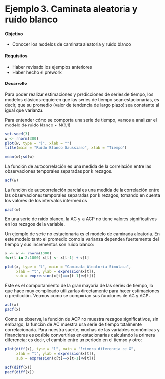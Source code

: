 # Ejemplo 3. Caminata aleatoria y ruído blanco

#### Objetivo
- Conocer los modelos de caminata aleatoria y ruído blanco

#### Requisitos
- Haber revisado los ejemplos anteriores
- Haber hecho el prework

#### Desarrollo
Para poder realizar estimaciones y predicciones de series de tiempo, los modelos 
clásicos requieren que las series de tiempo sean estacionarias, es decir, que su 
promedio (valor de tendencia de largo plazo) sea constante al igual que varianza.

Para entender cómo se comporta una serie de tiempo, vamos a analizar el modelo de 
ruido blanco ~ N(0,1)
```R
set.seed(3)
w <- rnorm(300)
plot(w, type = "l", xlab = "")
title(main = "Ruido Blanco Gaussiano", xlab = "Tiempo")

mean(w);sd(w)
```
La función de autocorrelación es una medida de la correlación entre las observaciones 
temporales separadas por k rezagos.
```R
acf(w)
```

La función de autocorrelación parcial es una medida de la correlación entre las observaciones 
temporales separadas por k rezagos, tomando en cuenta los valores de los intervalos intermedios
```R
pacf(w)
```
En una serie de ruído blanco, la AC y la ACP no tiene valores significativos en los 
rezagos de la variable.

Un ejemplo de serie no estacionaria es el modelo de caminada aleatoria. En este modelo
tanto el promedio como la varianza dependen fuertemente del tiempo y sus incrementos son
ruído blanco:
```R
x <- w <- rnorm(1000)
for(t in 2:1000) x[t] <- x[t-1] + w[t]

plot(x, type = "l", main = "Caminata Aleatoria Simulada", 
     xlab = "t", ylab = expression(x[t]), 
     sub = expression(x[t]==x[t-1]+w[t]))
```
Este es el comportamiento de la gran mayoría de las series de tiempo, lo que hace 
muy complicado utilizarlas directamente para hacer estimaciones o predicción.
Veamos como se comportan sus funciones de AC y ACP:
```R
acf(x)
pacf(x)
```
Como se observa, la función de ACP no muestra rezagos significativos, sin embargo, 
la función de AC muestra una serie de tiempo totalmente correlacionada. Para nuestra 
suerte, muchas de las variables económicas y financieras es posible convertirlas en 
estacionarias calculando la primera diferencia; es decir, el cambio entre un periodo 
en el tiempo y otro:
```R
plot(diff(x), type = "l", main = "Primera diferencia de X", 
     xlab = "t", ylab = expression(x[t]), 
     sub = expression(x[t]==x[t-1]+w[t]))

acf(diff(x))
pacf(diff(x))
```
